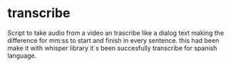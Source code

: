 # transcribe

Script to take audio from a video an trascribe like a dialog text making the difference for mm:ss to start and finish in every sentence.
this had been make it with whisper library it´s been succesfully transcribe for spanish language.
